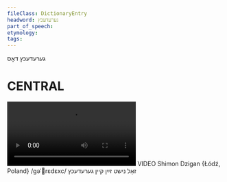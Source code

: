 ```yaml
---
fileClass: DictionaryEntry
headword: גערעדעכץ
part_of_speech: 
etymology: 
tags: 
---
```

גערעדעכץ
דאָס

CENTRAL
========

![](https://ia801508.us.archive.org/24/items/FilmLexicon/Dzigan-Hert-ZolNishtZaynKeynGeredekhts.mp4)
VIDEO Shimon Dzigan {Łódź, Poland}
/gəˈrɛdɛxc/
זאָל נישט זײַן קיין גערעדעכץ